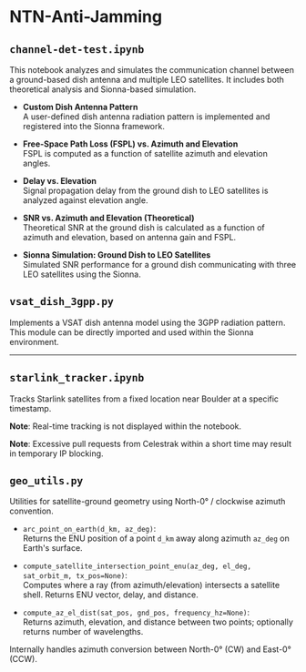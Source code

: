 # NTN-Anti-Jamming


## `channel-det-test.ipynb`

This notebook analyzes and simulates the communication channel between a ground-based dish antenna and multiple LEO satellites. It includes both theoretical analysis and Sionna-based simulation.
- **Custom Dish Antenna Pattern**  
  A user-defined dish antenna radiation pattern is implemented and registered into the Sionna framework.

- **Free-Space Path Loss (FSPL) vs. Azimuth and Elevation**  
  FSPL is computed as a function of satellite azimuth and elevation angles.

- **Delay vs. Elevation**  
  Signal propagation delay from the ground dish to LEO satellites is analyzed against elevation angle.

- **SNR vs. Azimuth and Elevation (Theoretical)**  
  Theoretical SNR at the ground dish is calculated as a function of azimuth and elevation, based on antenna gain and FSPL.

- **Sionna Simulation: Ground Dish to LEO Satellites**  
  Simulated SNR performance for a ground dish communicating with three LEO satellites using the Sionna.

## `vsat_dish_3gpp.py`

Implements a VSAT dish antenna model using the 3GPP radiation pattern.  
This module can be directly imported and used within the Sionna environment.

---

## `starlink_tracker.ipynb`

Tracks Starlink satellites from a fixed location near Boulder at a specific timestamp.  

**Note**: Real-time tracking is not displayed within the notebook.

**Note**: Excessive pull requests from Celestrak within a short time may result in temporary IP blocking.

## `geo_utils.py`

Utilities for satellite-ground geometry using North-0° / clockwise azimuth convention.

- `arc_point_on_earth(d_km, az_deg)`:  
  Returns the ENU position of a point `d_km` away along azimuth `az_deg` on Earth's surface.

- `compute_satellite_intersection_point_enu(az_deg, el_deg, sat_orbit_m, tx_pos=None)`:  
  Computes where a ray (from azimuth/elevation) intersects a satellite shell. Returns ENU vector, delay, and distance.

- `compute_az_el_dist(sat_pos, gnd_pos, frequency_hz=None)`:  
  Returns azimuth, elevation, and distance between two points; optionally returns number of wavelengths.

Internally handles azimuth conversion between North-0° (CW) and East-0° (CCW).



